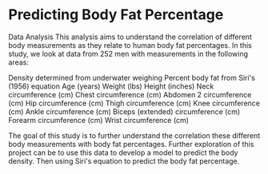 # Predicting Body Fat Percentage

Data Analysis
This analysis aims to understand the correlation of different body measurements as they relate to human body fat percentages. In this study, we look at data from 252 men
with measurements in the following areas:

Density determined from underwater weighing
Percent body fat from Siri's (1956) equation
Age (years)
Weight (lbs)
Height (inches)
Neck circumference (cm)
Chest circumference (cm)
Abdomen 2 circumference (cm)
Hip circumference (cm)
Thigh circumference (cm)
Knee circumference (cm)
Ankle circumference (cm)
Biceps (extended) circumference (cm)
Forearm circumference (cm)
Wrist circumference (cm)

The goal of this study is to further understand the correlation these different body measurements with body fat percentages. Further exploration of this project can be 
to use this data to develop a model to predict the body density. Then using Siri's equation to predict the body fat percentage.
